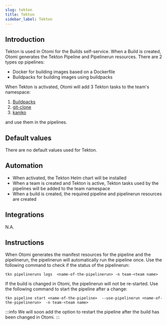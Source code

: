 ```yaml
---
slug: tekton
title: Tekton
sidebar_label: Tekton
---
```


## Introduction
Tekton is used in Otomi for the Builds self-service. When a Build is created, Otomi generates the Tekton Pipeline and Pipelinerun resources. There are 2 types op pipelines:

- Docker for building images based on a Dockerfile
- Buildpacks for building images using buildpacks

When Tekton is activated, Otomi will add 3 Tekton tasks to the team's namespace:

1. [Buildpacks](https://github.com/tektoncd/catalog/tree/main/task/buildpacks/0.6)
2. [git-clone](https://github.com/tektoncd/catalog/tree/main/task/git-clone/0.9)
3. [kaniko](https://github.com/tektoncd/catalog/tree/main/task/kaniko/0.6)

and use them in the pipelines.

## Default values

There are no default values used for Tekton.

## Automation

- When activated, the Tekton Helm chart will be installed
- When a team is created and Tekton is active, Tekton tasks used by the pipelines will be added to the team namespace 
- When a build is created, the required pipeline and pipelinerun resources are created

## Integrations

N.A.

## Instructions

When Otomi generates the manifest resources for the pipeline and the pipelinerun, the pipelinerun will automatically run the pipeline once. Use the following command to check if the status of the pipelinerun:

```
tkn pipelineruns logs  <name-of-the-pipelinerun> -n team-<team name>
```

If the build is changed in Otomi, the pipelinerun will not be re-started. Use the following command to start the pipeline after a change:

```
tkn pipeline start <name-of-the-pipeline>  --use-pipelinerun <name-of-the-pipelinerun>  -n team-<team name>
```

:::info
We will soon add the option to restart the pipeline after the build has been changed in Otomi.
:::